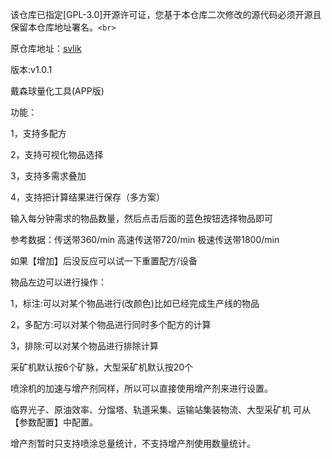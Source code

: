 该仓库已指定[GPL-3.0]开源许可证，您基于本仓库二次修改的源代码必须开源且保留本仓库地址署名。`<br>`

原仓库地址：[svlik](https://gitee.com/svlik/DysonSphereProgramTool)

版本:v1.0.1

戴森球量化工具(APP版)

功能：

1，支持多配方 

2，支持可视化物品选择 

3，支持多需求叠加 

4，支持把计算结果进行保存（多方案）



输入每分钟需求的物品数量，然后点击后面的蓝色按钮选择物品即可

参考数据：传送带360/min 高速传送带720/min 极速传送带1800/min

如果【增加】后没反应可以试一下重置配方/设备

物品左边可以进行操作：

1，标注:可以对某个物品进行(改颜色)比如已经完成生产线的物品

2，多配方:可以对某个物品进行同时多个配方的计算

3，排除:可以对某个物品进行排除计算

采矿机默认按6个矿脉，大型采矿机默认按20个

喷涂机的加速与增产剂同样，所以可以直接使用增产剂来进行设置。

临界光子、原油效率、分馏塔、轨道采集、运输站集装物流、大型采矿机 可从【参数配置】中配置。

增产剂暂时只支持喷涂总量统计，不支持增产剂使用数量统计。
